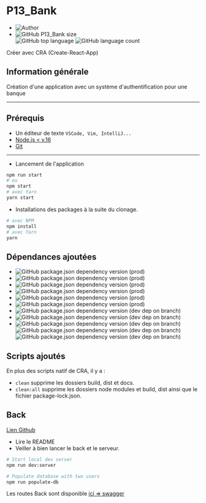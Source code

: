 # P13_Bank

- ![Author](<https://img.shields.io/badge/Author-Yan Coquoz-">)
- ![GitHub P13_Bank size](<https://img.shields.io/github/repo-size/Yan-Coquoz/P13_Bank>)  
![GitHub top language](https://img.shields.io/github/languages/top/Yan-Coquoz/P13_Bank)
![GitHub language count](https://img.shields.io/github/languages/count/Yan-Coquoz/P13_Bank)

Créer avec CRA (Create-React-App)

## Information générale

Création d'une application avec un système d'authentification pour une banque

---

## Prérequis

- Un éditeur de texte `VSCode, Vim, IntelliJ...`
- [Node.js < v.16](https://nodejs.org/en/)
- [Git](https://git-scm.com/)

---

- Lancement de l'application

```bash
npm run start
# ou
npm start
# avec Yarn
yarn start
```

- Installations des packages à la suite du clonage.

```bash
# avec NPM
npm install
# avec Yarn
yarn
```

## Dépendances ajoutées

- ![GitHub package.json dependency version (prod)](https://img.shields.io/github/package-json/dependency-version/Yan-Coquoz/P13_Bank/react)
- ![GitHub package.json dependency version (prod)](https://img.shields.io/github/package-json/dependency-version/Yan-Coquoz/P13_Bank/prop-types)
- ![GitHub package.json dependency version (prod)](https://img.shields.io/github/package-json/dependency-version/Yan-Coquoz/P13_Bank/react-router-dom)
- ![GitHub package.json dependency version (prod)](https://img.shields.io/github/package-json/dependency-version/Yan-Coquoz/P13_Bank/redux)
- ![GitHub package.json dependency version (prod)](https://img.shields.io/github/package-json/dependency-version/Yan-Coquoz/P13_Bank/react-redux)
- ![GitHub package.json dependency version (prod)](https://img.shields.io/github/package-json/dependency-version/Yan-Coquoz/P13_Bank/@mui/material)
- ![GitHub package.json dependency version (dev dep on branch)](https://img.shields.io/github/package-json/dependency-version/Yan-Coquoz/P13_Bank/dev/sass)
- ![GitHub package.json dependency version (dev dep on branch)](https://img.shields.io/github/package-json/dependency-version/Yan-Coquoz/P13_Bank/dev/prettier)
- ![GitHub package.json dependency version (dev dep on branch)](https://img.shields.io/github/package-json/dependency-version/Yan-Coquoz/P13_Bank/dev/eslint) ![GitHub package.json dependency version (dev dep on branch)](https://img.shields.io/github/package-json/dependency-version/Yan-Coquoz/P13_Bank/dev/eslint-config-prettier) ![GitHub package.json dependency version (dev dep on branch)](https://img.shields.io/github/package-json/dependency-version/Yan-Coquoz/P13_Bank/dev/eslint-plugin-react)

## Scripts ajoutés

En plus des scripts natif de CRA, il y a :

- `clean`     supprime les dossiers build, dist et docs.
- `clean:all` supprime les dossiers node modules et build, dist ainsi que le fichier package-lock.json.

## Back

[Lien Github](https://github.com/Yan-Coquoz/Project-13-Bank-API)

- Lire le README
- Veiller à bien lancer le back et le serveur.  

```bash
# Start local dev server
npm run dev:server

# Populate database with two users
npm run populate-db
```

Les routes Back sont disponible [ici => swagger](http://localhost:3001/api-docs/)
